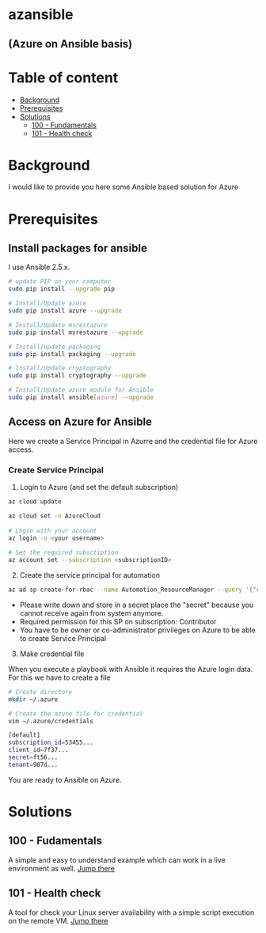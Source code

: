 azansible
==========
(Azure on Ansible basis)
-----

# Table of content
* [Background](#background)
* [Prerequisites](#prerequisites)
* [Solutions](#solutions)
	* [100 - Fundamentals](#100---fudamentals)
	* [101 - Health check](#101---health-check)

# Background

I would like to provide you here some Ansible based solution for Azure

# Prerequisites

## Install packages for ansible

I use Ansible 2.5.x.

``` bash
# update PIP on your computer
sudo pip install --upgrade pip 

# Install/Update azure 
sudo pip install azure --upgrade 

# Install/Update msrestazure 
sudo pip install msrestazure --upgrade  

# Install/update packaging 
sudo pip install packaging --upgrade 

# Install/Update cryptography 
sudo pip install cryptography --upgrade 

# Install/Update azure module for Ansible 
sudo pip install ansible[azure] --upgrade
```

## Access on Azure for Ansible

Here we create a Service Principal in Azurre and the credential file for Azure access.

### Create Service Principal

1. Login to Azure  (and set the default subscription)

``` bash
az cloud update

az cloud set -n AzureCloud
     
# Login with your account
az login -u <your username>
     
# Set the required subsctiption
az account set --subscription <subscriptionID>
```

2. Create the service principal for automation

``` bash
az ad sp create-for-rbac --name Automation_ResourceManager --query '{"client_id": appId, "secret": password, "tenant": tenant}'
```

* Please write down and store in a secret place the "secret" because you cannot receive again from system anymore.
* Required permission for this SP on subscription: Contributor
* You have to be owner or co-administrator privileges on Azure to be able to create Service Principal

3. Make credential file

When you execute a playbook with Ansible it requires the Azure login data. For this we have to create a file

``` bash
# Create directory
mkdir ~/.azure

# Create the azure file for credential
vim ~/.azure/credentials

[default]
subscription_id=53455...
client_id=7f37...
secret=ft56...
tenant=987d...
```

You are ready to Ansible on Azure.

# Solutions
## 100 - Fudamentals

A simple and easy to understand example which can work in a live environment as well. [Jump there](100_fundamentals)

## 101 - Health check

A tool for check your Linux server availability with a simple script execution on the remote VM. [Jump there](101_health_check)


